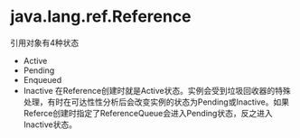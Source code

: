 # java.lang.ref.Reference

引用对象有4种状态
-   Active
-   Pending
-   Enqueued
-   Inactive
在Reference创建时就是Active状态。实例会受到垃圾回收器的特殊处理，有时在可达性性分析后会改变实例的状态为Pending或Inactive。如果Referce创建时指定了ReferenceQueue会进入Pending状态，反之进入Inactive状态。
